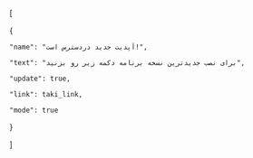 [

  {

    "name": "آپدیت جدید دردسترس است!",

    "text": "برای نصب جدیدترین نسخه برنامه دکمه زیر رو بزنید",

    "update": true,

    "link": taki_link,

    "mode": true

  }

]
